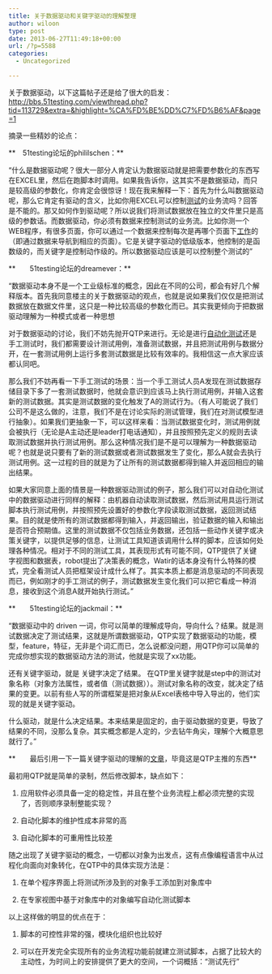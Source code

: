 ```yaml
---
title: 关于数据驱动和关键字驱动的理解整理
author: wiloon
type: post
date: 2013-06-27T11:49:18+00:00
url: /?p=5588
categories:
  - Uncategorized

---
```

关于数据驱动，以下这篇帖子还是给了很大的启发：<http://bbs.51testing.com/viewthread.php?tid=113729&extra=&highlight=%CA%FD%BE%DD%C7%FD%B6%AF&page=1>

摘录一些精妙的论点：

**　51testing论坛的phililschen：**

“什么是数据驱动呢？很大一部分人肯定认为数据驱动就是把需要参数化的东西写在EXCEL里，然后在跑脚本时调用。如果我告诉你，这其实不是数据驱动，而只是较高级的参数化，你肯定会很惊讶！现在我来解释一下：首先为什么叫数据驱动呢，那么它肯定有驱动的含义，比如你用EXCEL可以控制<a target="_self"><span style="text-decoration: underline;">测试</span></a>的业务流吗？回答是不能的。那又如何作到驱动呢？所以说我们将测试数据放在独立的文件里只是高级的参数话。而数据驱动，你必须有数据来控制测试的业务流。比如你测一个WEB程序，有很多页面，你可以通过一个数据来控制每次是再哪个页面下<a target="_self"><span style="text-decoration: underline;">工作</span></a>的（即通过数据来导航到相应的页面）。它是关键字驱动的低级版本，他控制的是函数级的，而关键字是控制动作级的。所以数据驱动应该是可以控制整个测试的”

**　　51testing论坛的dreamever：**

“数据驱动本身不是一个工业级标准的概念，因此在不同的公司，都会有好几个解释版本。首先我同意楼主的关于数据驱动的观点，也就是说如果我们仅仅是把测试数据放在数据文件里，这只是一种比较高级的参数化而已。其实我更倾向于把数据驱动理解为一种模式或者一种思想

对于数据驱动的讨论，我们不妨先抛开QTP来进行。无论是进行<a target="_self"><span style="text-decoration: underline;">自动化测试</span></a>还是手工测试时，我们都需要设计测试用例，准备测试数据，并且把测试用例与数据分开，在一套测试用例上运行多套测试数据是比较有效率的。我相信这一点大家应该都认同吧。

那么我们不妨再看一下手工测试的场景：当一个手工测试人员A发现在测试数据存储目录下多了一套测试数据时，他就会意识到应该马上执行测试用例，并输入这套新的测试数据。其实是测试数据的变化触发了A的测试行为。（有人可能说了我们公司不是这么做的，注意，我们不是在讨论实际的测试管理，我们在对测试模型进行抽象）。如果我们更抽象一下，可以这样来看：当测试数据变化时，测试用例就会被执行（无论是A主动还是leader打电话通知），并且按照预先定义的规则去读取测试数据并执行测试用例。那么这种情况我们是不是可以理解为一种数据驱动呢？也就是说只要有了新的测试数据或者测试数据发生了变化，那么A就会去执行测试用例。这一过程的目的就是为了让所有的测试数据都得到输入并返回相应的输出结果。

如果大家同意上面的情景是一种数据驱动测试的例子，那么我们可以对自动化测试中的数据驱动进行同样的解释：由机器自动读取测试数据，然后测试用具运行测试脚本执行测试用例，并按照预先设置好的参数化字段读取测试数据，返回测试结果。目的就是使所有的测试数据都得到输入，并返回输出，验证数据的输入和输出是否符合预期值。这里的测试数据不仅包括业务数据，还包括一些动作关键字或决策关键字，以提供足够的信息，让测试工具知道该调用什么样的脚本，应该如何处理各种情况。相对于不同的测试工具，其表现形式有可能不同，QTP提供了关键字视图和数据表，robot提出了决策表的概念，Watir的话本身没有什么特殊的模式，完全看测试人员把框架设计成什么样了。其实本质上都是消息驱动的不同表现而已，例如刚才的手工测试的例子，测试数据发生变化我们可以把它看成一种消息，接收到这个消息A就开始执行测试。”

**　　51testing论坛的jackmail：**

“数据驱动中的 driven 一词，你可以简单的理解成导向，导向什么？结果。就是测试数据决定了测试结果，这就是所谓数据驱动，QTP实现了数据驱动的功能，模型，feature，特征，无非是个词汇而已，怎么说都没问题，用QTP你可以简单的完成你想实现的数据驱动方法的测试，他就是实现了xx功能。

还有关键字驱动，就是 关键字决定了结果。 在QTP里关键字就是step中的测试对象名称（对象方法属性，或者值（测试数据））。测试对象名称的改变，就决定了结果的变更。以前有些人写的所谓框架是把对象从Excel表格中导入导出的，他们实现的就是关键字驱动。

什么驱动，就是什么决定结果。本来结果是固定的，由于驱动数据的变更，导致了结果的不同，没那么复杂。其实概念都是人定的，少去钻牛角尖，理解个大概意思就行了。”

**　　最后引用一下一篇关键字驱动的理解的<a target="_self"><span style="text-decoration: underline;">文章</span></a>，毕竟这是QTP主推的东西**

最初用QTP就是简单的录制，然后修改脚本，缺点如下：

1. 应用软件必须具备一定的稳定性，并且在整个业务流程上都必须完整的实现了，否则顺序录制整能实现？

2. 自动化脚本的维护性成本非常的高

3. 自动化脚本的可重用性比较差

随之出现了关键字驱动的概念，一切都以对象为出发点，这有点像编程语言中从过程化向面向对象转化，在QTP中的具体实现方法是：

1. 在单个程序界面上将测试所涉及到的对象手工添加到对象库中

2. 在专家视图中基于对象库中的对象编写自动化测试脚本

以上这样做的明显的优点在于：

1. 脚本的可控性非常的强，模块化组织也比较好

2. 可以在开发完全实现所有的业务流程功能前就建立测试脚本，占据了比较大的主动性，为时间上的安排提供了更大的空间，一个词概括：“测试先行”